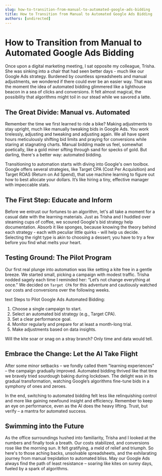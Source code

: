 ```yaml
---
slug: how-to-transition-from-manual-to-automated-google-ads-bidding
title: How to Transition from Manual to Automated Google Ads Bidding
authors: [undirected]
---
```


# How to Transition from Manual to Automated Google Ads Bidding

Once upon a digital marketing meeting, I sat opposite my colleague, Trisha. She was sinking into a chair that had seen better days - much like our Google Ads strategy. Burdened by countless spreadsheets and manual adjustments, we wondered if there could ever be an easier way. That was the moment the idea of automated bidding glimmered like a lighthouse beacon in a sea of clicks and conversions. It felt almost magical, the possibility that algorithms might toil in our stead while we savored a latte.

## The Great Divide: Manual vs. Automated

Remember the time we first learned to ride a bike? Making adjustments to stay upright, much like manually tweaking bids in Google Ads. You work tirelessly, adjusting and tweaking and adjusting again. We all have spent hours meticulously shifting bid limits and praying for conversions while staring at stagnating charts. Manual bidding made us feel, somewhat poetically, like a gold miner sifting through sand for specks of gold. But darling, there's a better way: automated bidding.

Transitioning to automation starts with diving into Google's own toolbox. Google offers several strategies, like Target CPA (Cost Per Acquisition) and Target ROAS (Return on Ad Spend), that use machine learning to figure out how to best allocate your dollars. It’s like hiring a tiny, effective manager with impeccable stats.

## The First Step: Educate and Inform

Before we entrust our fortunes to an algorithm, let's all take a moment for a casual date with the learning materials. Just as Trisha and I huddled over steaming cups of coffee, we scoured Google's bid strategy help documentation. Absorb it like sponges, because knowing the theory behind each strategy - each with peculiar little quirks - will help us decide. Selecting the right type is akin to choosing a dessert; you have to try a few before you find what melts your heart.

## Testing Ground: The Pilot Program

Our first real plunge into automation was like setting a kite free in a gentle breeze. We started small, picking a campaign with modest traffic. Trisha nodded sagely each time I reminded her: “Let’s not change everything at once.” We decided on `Target CPA` for this adventure and cautiously watched our costs and conversions over the following weeks.

text
Steps to Pilot Google Ads Automated Bidding:
1. Choose a single campaign to start.
2. Select an automated bid strategy (e.g., Target CPA).
3. Set a clear performance goal.
4. Monitor regularly and prepare for at least a month-long trial.
5. Make adjustments based on data insights.


Will the kite soar or snag on a stray branch? Only time and data would tell.

## Embrace the Change: Let the AI Take Flight

After some minor setbacks – we fondly called them "learning experiences" – the campaign gradually improved. Automated bidding thrived like that time we bravely tried sourdough baking during lockdown. The delight was in its gradual transformation, watching Google’s algorithms fine-tune bids in a symphony of ones and zeroes.

In the end, switching to automated bidding felt less like relinquishing control and more like gaining newfound insight and efficiency. Remember to keep an eye on performance, even as the AI does the heavy lifting. Trust, but verify – a mantra for automated success.

## Swimming into the Future

As the office surroundings hushed into familiarity, Trisha and I looked at the numbers and finally took a breath. Our costs stabilized, and conversions rose like the morning sun. It felt gratifying, a meld of relief and triumph. So here's to those aching backs, unsolvable spreadsheets, and the exhilarating journey from manual trepidation to automated bliss. May our Google Ads always find the path of least resistance – soaring like kites on sunny days, fueled by a spark of algorithms.